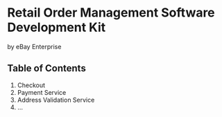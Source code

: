 # Retail Order Management Software Development Kit

by eBay Enterprise

## Table of Contents

1. Checkout
2. Payment Service
3. Address Validation Service
4. …
